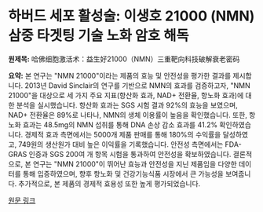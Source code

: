 # 하버드 세포 활성술: 이생호 21000 (NMN) 삼중 타겟팅 기술 노화 암호 해독

**원제목:** 哈佛细胞激活术：益生好21000（NMN）三重靶向科技破解衰老密码

**요약:** 본 연구는 "NMN 21000"이라는 제품의 효능 및 안전성을 평가한 결과를 제시합니다. 2013년 David Sinclair의 연구를 기반으로 NMN의 효과를 검증하고자,  "NMN 21000"을 대상으로  세 가지 주요 지표(항산화 효과, NAD+ 전환율, 항노화 효과)에 대한 분석을 실시했습니다.  항산화 효과는 SGS 시험 결과 92%의 효능을 보였으며,  NAD+ 전환율은 89%로 나타나,  NMN의 생체 이용률이 높음을 확인했습니다.  또한,  항노화 효과는  48.5mg의  NMN 섭취를 통해  DNA 손상 감소 효과를  41.2% 확인하였습니다.  경제적 효과 측면에서는  5000개 제품 판매를 통해 180%의 수익률을 달성하였고, 749원의 생산원가 대비 높은 이익률을 기록했습니다.  안전성 측면에서는 FDA-GRAS 인증과 SGS 200여 개 항목 시험을 통과하여 안전성을 확보하였습니다. 결론적으로, 본 연구는 "NMN 21000"이  뛰어난 효능과 안전성을 지닌 제품임을  다양한 데이터를 통해 입증하였으며,  향후  항노화 및 건강기능식품 시장에서  큰 가능성을 보여줍니다.  추가적으로,  본 제품의  경제적 효용성 또한  높게 평가되었습니다.

[원문 링크](https://m.tech.china.com/hea/articles/20250722/202507221703145.html)
